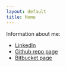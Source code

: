 ```yaml
---
layout: default
title: Home
---
```


Information about me:

* [LinkedIn](https://www.linkedin.com/in/shanehender)
* [Github repo page](https://github.com/henders)
* [Bitbucket page](https://bitbucket.org/henders)

